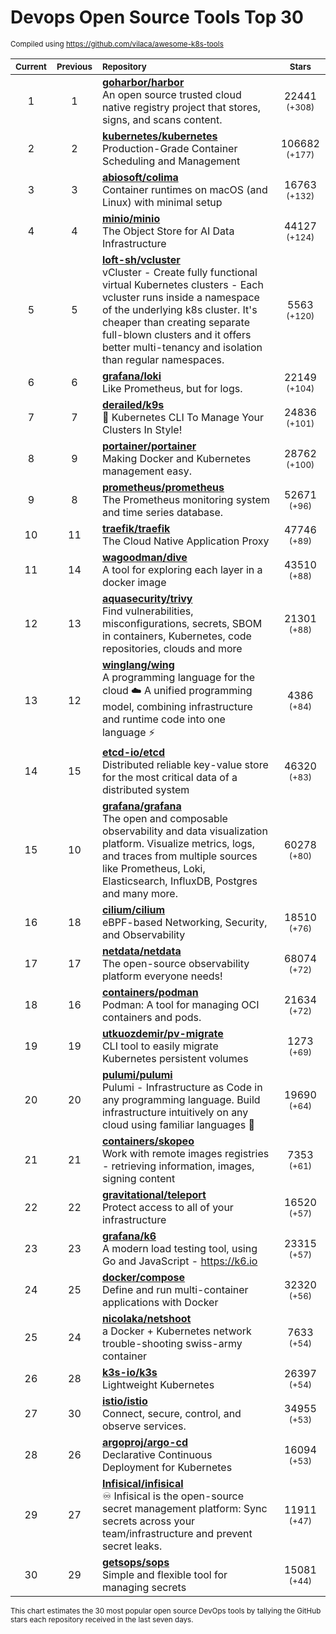 # Devops Open Source Tools Top 30
<sup>Compiled using https://github.com/vilaca/awesome-k8s-tools</sup>
<div align="center">

|<sub>Current</sub>|<sub>Previous</sub>|<sub>Repository</sub>|<sub>Stars</sub>|
|:---:|:---:|:---|:---:|
|1|1|[**goharbor/harbor**](https://github.com/goharbor/harbor)<br/>An open source trusted cloud native registry project that stores, signs, and scans content.|22441 <sup>(+308)</sup>|
|2|2|[**kubernetes/kubernetes**](https://github.com/kubernetes/kubernetes)<br/>Production-Grade Container Scheduling and Management|106682 <sup>(+177)</sup>|
|3|3|[**abiosoft/colima**](https://github.com/abiosoft/colima)<br/>Container runtimes on macOS (and Linux) with minimal setup|16763 <sup>(+132)</sup>|
|4|4|[**minio/minio**](https://github.com/minio/minio)<br/>The Object Store for AI Data Infrastructure|44127 <sup>(+124)</sup>|
|5|5|[**loft-sh/vcluster**](https://github.com/loft-sh/vcluster)<br/>vCluster - Create fully functional virtual Kubernetes clusters - Each vcluster runs inside a namespace of the underlying k8s cluster. It's cheaper than creating separate full-blown clusters and it offers better multi-tenancy and isolation than regular namespaces.|5563 <sup>(+120)</sup>|
|6|6|[**grafana/loki**](https://github.com/grafana/loki)<br/>Like Prometheus, but for logs.|22149 <sup>(+104)</sup>|
|7|7|[**derailed/k9s**](https://github.com/derailed/k9s)<br/>🐶 Kubernetes CLI To Manage Your Clusters In Style!|24836 <sup>(+101)</sup>|
|8|9|[**portainer/portainer**](https://github.com/portainer/portainer)<br/>Making Docker and Kubernetes management easy.|28762 <sup>(+100)</sup>|
|9|8|[**prometheus/prometheus**](https://github.com/prometheus/prometheus)<br/>The Prometheus monitoring system and time series database.|52671 <sup>(+96)</sup>|
|10|11|[**traefik/traefik**](https://github.com/traefik/traefik)<br/>The Cloud Native Application Proxy|47746 <sup>(+89)</sup>|
|11|14|[**wagoodman/dive**](https://github.com/wagoodman/dive)<br/>A tool for exploring each layer in a docker image|43510 <sup>(+88)</sup>|
|12|13|[**aquasecurity/trivy**](https://github.com/aquasecurity/trivy)<br/>Find vulnerabilities, misconfigurations, secrets, SBOM in containers, Kubernetes, code repositories, clouds and more|21301 <sup>(+88)</sup>|
|13|12|[**winglang/wing**](https://github.com/winglang/wing)<br/>A programming language for the cloud ☁️ A unified programming model, combining infrastructure and runtime code into one language ⚡|4386 <sup>(+84)</sup>|
|14|15|[**etcd-io/etcd**](https://github.com/etcd-io/etcd)<br/>Distributed reliable key-value store for the most critical data of a distributed system|46320 <sup>(+83)</sup>|
|15|10|[**grafana/grafana**](https://github.com/grafana/grafana)<br/>The open and composable observability and data visualization platform. Visualize metrics, logs, and traces from multiple sources like Prometheus, Loki, Elasticsearch, InfluxDB, Postgres and many more. |60278 <sup>(+80)</sup>|
|16|18|[**cilium/cilium**](https://github.com/cilium/cilium)<br/>eBPF-based Networking, Security, and Observability|18510 <sup>(+76)</sup>|
|17|17|[**netdata/netdata**](https://github.com/netdata/netdata)<br/>The open-source observability platform everyone needs!|68074 <sup>(+72)</sup>|
|18|16|[**containers/podman**](https://github.com/containers/podman)<br/>Podman: A tool for managing OCI containers and pods.|21634 <sup>(+72)</sup>|
|19|19|[**utkuozdemir/pv-migrate**](https://github.com/utkuozdemir/pv-migrate)<br/>CLI tool to easily migrate Kubernetes persistent volumes|1273 <sup>(+69)</sup>|
|20|20|[**pulumi/pulumi**](https://github.com/pulumi/pulumi)<br/>Pulumi - Infrastructure as Code in any programming language. Build infrastructure intuitively on any cloud using familiar languages 🚀|19690 <sup>(+64)</sup>|
|21|21|[**containers/skopeo**](https://github.com/containers/skopeo)<br/>Work with remote images registries - retrieving information, images, signing content|7353 <sup>(+61)</sup>|
|22|22|[**gravitational/teleport**](https://github.com/gravitational/teleport)<br/>Protect access to all of your infrastructure|16520 <sup>(+57)</sup>|
|23|23|[**grafana/k6**](https://github.com/grafana/k6)<br/>A modern load testing tool, using Go and JavaScript - https://k6.io|23315 <sup>(+57)</sup>|
|24|25|[**docker/compose**](https://github.com/docker/compose)<br/>Define and run multi-container applications with Docker|32320 <sup>(+56)</sup>|
|25|24|[**nicolaka/netshoot**](https://github.com/nicolaka/netshoot)<br/>a Docker + Kubernetes network trouble-shooting swiss-army container|7633 <sup>(+54)</sup>|
|26|28|[**k3s-io/k3s**](https://github.com/k3s-io/k3s)<br/>Lightweight Kubernetes|26397 <sup>(+54)</sup>|
|27|30|[**istio/istio**](https://github.com/istio/istio)<br/>Connect, secure, control, and observe services.|34955 <sup>(+53)</sup>|
|28|26|[**argoproj/argo-cd**](https://github.com/argoproj/argo-cd)<br/>Declarative Continuous Deployment for Kubernetes|16094 <sup>(+53)</sup>|
|29|27|[**Infisical/infisical**](https://github.com/Infisical/infisical)<br/>♾ Infisical is the open-source secret management platform: Sync secrets across your team/infrastructure and prevent secret leaks.|11911 <sup>(+47)</sup>|
|30|29|[**getsops/sops**](https://github.com/getsops/sops)<br/>Simple and flexible tool for managing secrets|15081 <sup>(+44)</sup>|


</div>

<sub>This chart estimates the 30 most popular open source DevOps tools by tallying the GitHub stars each repository received in the last seven days.</sub>
